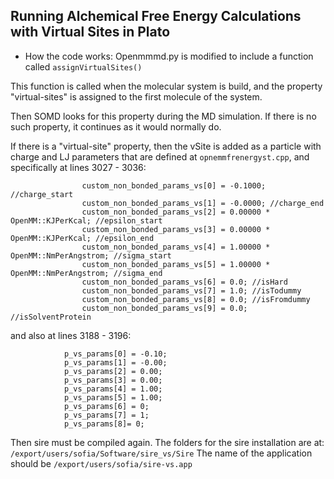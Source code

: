 ## Running Alchemical Free Energy Calculations with Virtual Sites in Plato

- How the code works: 
Openmmmd.py is modified to include a function called `assignVirtualSites()` 

This function is called when the molecular system is build, and the property "virtual-sites" is assigned to the first molecule of the system. 

Then SOMD looks for this property during the MD simulation. If there is no such property, it continues as it would normally do. 

If there is a "virtual-site" property, then the vSite is added as a particle with charge and LJ parameters that are defined at `opnemmfrenergyst.cpp`, 
and specifically at lines 3027 - 3036:
```
                custom_non_bonded_params_vs[0] = -0.1000; //charge_start
                custom_non_bonded_params_vs[1] = -0.0000; //charge_end
                custom_non_bonded_params_vs[2] = 0.00000 * OpenMM::KJPerKcal; //epsilon_start
                custom_non_bonded_params_vs[3] = 0.00000 * OpenMM::KJPerKcal; //epsilon_end
                custom_non_bonded_params_vs[4] = 1.00000 * OpenMM::NmPerAngstrom; //sigma_start
                custom_non_bonded_params_vs[5] = 1.00000 * OpenMM::NmPerAngstrom; //sigma_end
                custom_non_bonded_params_vs[6] = 0.0; //isHard
                custom_non_bonded_params_vs[7] = 1.0; //isTodummy
                custom_non_bonded_params_vs[8] = 0.0; //isFromdummy
                custom_non_bonded_params_vs[9] = 0.0; //isSolventProtein
```
and also at lines 3188 - 3196:
```
            p_vs_params[0] = -0.10;
            p_vs_params[1] = -0.00;
            p_vs_params[2] = 0.00;
            p_vs_params[3] = 0.00;
            p_vs_params[4] = 1.00;
            p_vs_params[5] = 1.00;
            p_vs_params[6] = 0;
            p_vs_params[7] = 1;
            p_vs_params[8]= 0;
```
Then sire must be compiled again.
The folders for the sire installation are at:
`/export/users/sofia/Software/sire_vs/Sire`
The name of the application should be `/export/users/sofia/sire-vs.app`

